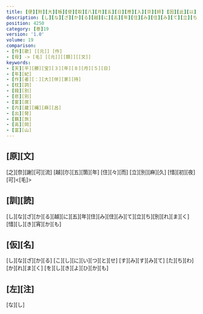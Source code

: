 ```yaml
---
title: [便][附][大][帳][使][取][八][月][五][日][應][入][京][師] [因][此][以][四][日][設][國][厨][之][饌][於][介][内][蔵][伊][美][吉][縄][麻][呂][舘][餞][之] [于][時][大][伴][宿][祢][家][持][作][歌][一][首]
description: [し][な][ざ][か][る][越][に][五][年][住][み][住][み][て][立][ち][別][れ][ま][く][惜][し][き][宵][か][も]
position: 4250
category: [巻]19
version: '1.0'
volume: 19
comparison:
- [作][歌] [[元]] [作]
- [母] -> [毛] [[元]][[類]][[文]]
keywords:
- [天][平][勝][宝][３][年][８][月][５][日]
- [年][紀]
- [作][者][：][大][伴][家][持]
- [枕][詞]
- [餞][別]
- [悲][別]
- [宴][席]
- [内][蔵][縄][麻][呂]
- [出][発]
- [羈][旅]
- [高][岡]
- [富][山]
---
```


## [原][文]

[之][奈][謝][可][流] [越][尓][五][箇][年] [住][々][而] [立][別][麻][久] [惜][初][夜][可]<[毛]>

## [訓][読]

[し][な][ざ][か][る][越][に][五][年][住][み][住][み][て][立][ち][別][れ][ま][く][惜][し][き][宵][か][も]

## [仮][名]

[し][な][ざ][か][る] [こ][し][に][い][つ][と][せ] [す][み][す][み][て] [た][ち][わ][か][れ][ま][く] [を][し][き][よ][ひ][か][も]

## [左][注]

[な][し]

